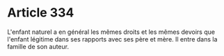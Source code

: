 # Article 334

L'enfant naturel a en général les mêmes droits et les mêmes devoirs que l'enfant légitime dans ses rapports avec ses père et mère.   Il entre dans la famille de son auteur.